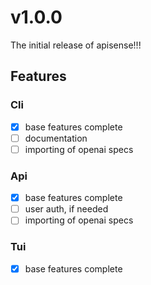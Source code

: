 # v1.0.0
The initial release of apisense!!!

## Features

### Cli
- [x] base features complete
- [ ] documentation
- [ ] importing of openai specs

### Api
- [x] base features complete
- [ ] user auth, if needed
- [ ] importing of openai specs

### Tui
- [x] base features complete
